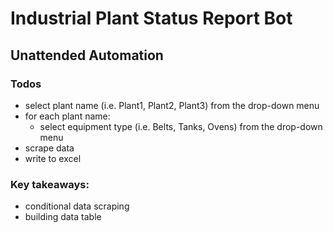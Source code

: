 # Industrial Plant Status Report Bot
## Unattended Automation

### Todos
- select plant name (i.e. Plant1, Plant2, Plant3) from the drop-down menu
- for each plant name:
  - select equipment type (i.e. Belts, Tanks, Ovens)  from the drop-down menu
- scrape data
- write to excel

### Key takeaways:
- conditional data scraping
- building data table
  
